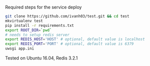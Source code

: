 Required steps for the service deploy

```bash
git clone https://github.com/ivanh03/test.git && cd test
mkvirtualenv test
pip install -r requirements.txt
export ROOT_DIR=`pwd`
# needs to setup redis server
export REDIS_HOST='HOST' # optional, default value is localhost
export REDIS_PORT='PORT' # optional, default value is 6379
uwsgi app.ini
```

Tested on Ubuntu 16.04, Redis 3.2.1
